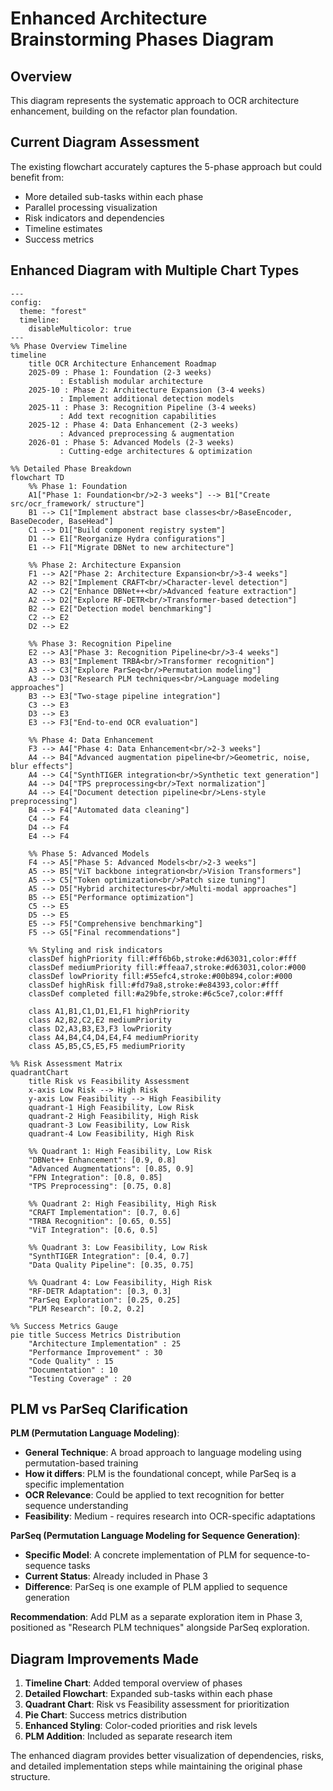 # Enhanced Architecture Brainstorming Phases Diagram

## Overview
This diagram represents the systematic approach to OCR architecture enhancement, building on the refactor plan foundation.

## Current Diagram Assessment
The existing flowchart accurately captures the 5-phase approach but could benefit from:
- More detailed sub-tasks within each phase
- Parallel processing visualization
- Risk indicators and dependencies
- Timeline estimates
- Success metrics

## Enhanced Diagram with Multiple Chart Types

```mermaid
---
config:
  theme: "forest"
  timeline:
    disableMulticolor: true
---
%% Phase Overview Timeline
timeline
    title OCR Architecture Enhancement Roadmap
    2025-09 : Phase 1: Foundation (2-3 weeks)
           : Establish modular architecture
    2025-10 : Phase 2: Architecture Expansion (3-4 weeks)
           : Implement additional detection models
    2025-11 : Phase 3: Recognition Pipeline (3-4 weeks)
           : Add text recognition capabilities
    2025-12 : Phase 4: Data Enhancement (2-3 weeks)
           : Advanced preprocessing & augmentation
    2026-01 : Phase 5: Advanced Models (2-3 weeks)
           : Cutting-edge architectures & optimization

%% Detailed Phase Breakdown
flowchart TD
    %% Phase 1: Foundation
    A1["Phase 1: Foundation<br/>2-3 weeks"] --> B1["Create src/ocr_framework/ structure"]
    B1 --> C1["Implement abstract base classes<br/>BaseEncoder, BaseDecoder, BaseHead"]
    C1 --> D1["Build component registry system"]
    D1 --> E1["Reorganize Hydra configurations"]
    E1 --> F1["Migrate DBNet to new architecture"]

    %% Phase 2: Architecture Expansion
    F1 --> A2["Phase 2: Architecture Expansion<br/>3-4 weeks"]
    A2 --> B2["Implement CRAFT<br/>Character-level detection"]
    A2 --> C2["Enhance DBNet++<br/>Advanced feature extraction"]
    A2 --> D2["Explore RF-DETR<br/>Transformer-based detection"]
    B2 --> E2["Detection model benchmarking"]
    C2 --> E2
    D2 --> E2

    %% Phase 3: Recognition Pipeline
    E2 --> A3["Phase 3: Recognition Pipeline<br/>3-4 weeks"]
    A3 --> B3["Implement TRBA<br/>Transformer recognition"]
    A3 --> C3["Explore ParSeq<br/>Permutation modeling"]
    A3 --> D3["Research PLM techniques<br/>Language modeling approaches"]
    B3 --> E3["Two-stage pipeline integration"]
    C3 --> E3
    D3 --> E3
    E3 --> F3["End-to-end OCR evaluation"]

    %% Phase 4: Data Enhancement
    F3 --> A4["Phase 4: Data Enhancement<br/>2-3 weeks"]
    A4 --> B4["Advanced augmentation pipeline<br/>Geometric, noise, blur effects"]
    A4 --> C4["SynthTIGER integration<br/>Synthetic text generation"]
    A4 --> D4["TPS preprocessing<br/>Text normalization"]
    A4 --> E4["Document detection pipeline<br/>Lens-style preprocessing"]
    B4 --> F4["Automated data cleaning"]
    C4 --> F4
    D4 --> F4
    E4 --> F4

    %% Phase 5: Advanced Models
    F4 --> A5["Phase 5: Advanced Models<br/>2-3 weeks"]
    A5 --> B5["ViT backbone integration<br/>Vision Transformers"]
    A5 --> C5["Token optimization<br/>Patch size tuning"]
    A5 --> D5["Hybrid architectures<br/>Multi-modal approaches"]
    B5 --> E5["Performance optimization"]
    C5 --> E5
    D5 --> E5
    E5 --> F5["Comprehensive benchmarking"]
    F5 --> G5["Final recommendations"]

    %% Styling and risk indicators
    classDef highPriority fill:#ff6b6b,stroke:#d63031,color:#fff
    classDef mediumPriority fill:#ffeaa7,stroke:#d63031,color:#000
    classDef lowPriority fill:#55efc4,stroke:#00b894,color:#000
    classDef highRisk fill:#fd79a8,stroke:#e84393,color:#fff
    classDef completed fill:#a29bfe,stroke:#6c5ce7,color:#fff

    class A1,B1,C1,D1,E1,F1 highPriority
    class A2,B2,C2,E2 mediumPriority
    class D2,A3,B3,E3,F3 lowPriority
    class A4,B4,C4,D4,E4,F4 mediumPriority
    class A5,B5,C5,E5,F5 mediumPriority

%% Risk Assessment Matrix
quadrantChart
    title Risk vs Feasibility Assessment
    x-axis Low Risk --> High Risk
    y-axis Low Feasibility --> High Feasibility
    quadrant-1 High Feasibility, Low Risk
    quadrant-2 High Feasibility, High Risk
    quadrant-3 Low Feasibility, Low Risk
    quadrant-4 Low Feasibility, High Risk

    %% Quadrant 1: High Feasibility, Low Risk
    "DBNet++ Enhancement": [0.9, 0.8]
    "Advanced Augmentations": [0.85, 0.9]
    "FPN Integration": [0.8, 0.85]
    "TPS Preprocessing": [0.75, 0.8]

    %% Quadrant 2: High Feasibility, High Risk
    "CRAFT Implementation": [0.7, 0.6]
    "TRBA Recognition": [0.65, 0.55]
    "ViT Integration": [0.6, 0.5]

    %% Quadrant 3: Low Feasibility, Low Risk
    "SynthTIGER Integration": [0.4, 0.7]
    "Data Quality Pipeline": [0.35, 0.75]

    %% Quadrant 4: Low Feasibility, High Risk
    "RF-DETR Adaptation": [0.3, 0.3]
    "ParSeq Exploration": [0.25, 0.25]
    "PLM Research": [0.2, 0.2]

%% Success Metrics Gauge
pie title Success Metrics Distribution
    "Architecture Implementation" : 25
    "Performance Improvement" : 30
    "Code Quality" : 15
    "Documentation" : 10
    "Testing Coverage" : 20
```

## PLM vs ParSeq Clarification

**PLM (Permutation Language Modeling)**:
- **General Technique**: A broad approach to language modeling using permutation-based training
- **How it differs**: PLM is the foundational concept, while ParSeq is a specific implementation
- **OCR Relevance**: Could be applied to text recognition for better sequence understanding
- **Feasibility**: Medium - requires research into OCR-specific adaptations

**ParSeq (Permutation Language Modeling for Sequence Generation)**:
- **Specific Model**: A concrete implementation of PLM for sequence-to-sequence tasks
- **Current Status**: Already included in Phase 3
- **Difference**: ParSeq is one example of PLM applied to sequence generation

**Recommendation**: Add PLM as a separate exploration item in Phase 3, positioned as "Research PLM techniques" alongside ParSeq exploration.

## Diagram Improvements Made

1. **Timeline Chart**: Added temporal overview of phases
2. **Detailed Flowchart**: Expanded sub-tasks within each phase
3. **Quadrant Chart**: Risk vs Feasibility assessment for prioritization
4. **Pie Chart**: Success metrics distribution
5. **Enhanced Styling**: Color-coded priorities and risk levels
6. **PLM Addition**: Included as separate research item

The enhanced diagram provides better visualization of dependencies, risks, and detailed implementation steps while maintaining the original phase structure.
